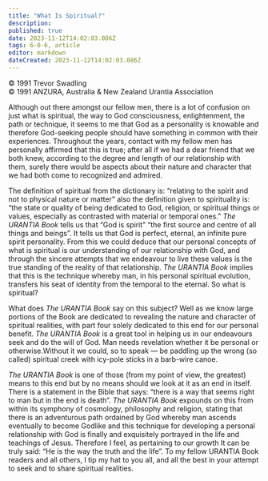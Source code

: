 ```yaml
---
title: "What Is Spiritual?"
description: 
published: true
date: 2023-11-12T14:02:03.086Z
tags: 6-0-6, article
editor: markdown
dateCreated: 2023-11-12T14:02:03.086Z
---
```


<p class="v-card v-sheet theme--light gray lighten-3 px-2 py-1">© 1991 Trevor Swadling<br>© 1991 ANZURA, Australia & New Zealand Urantia Association</p>

Although out there amongst our fellow men, there is a lot of confusion on just what is spiritual, the way to God consciousness, enlightenment, the path or technique, it seems to me that God as a personality is knowable and therefore God-seeking people should have something in common with their experiences. Throughout the years, contact with my fellow men has personally affirmed that this is true; after all if we had a dear friend that we both knew, according to the degree and length of our relationship with them, surely there would be aspects about their nature and character that we had both come to recognized and admired.

The definition of spiritual from the dictionary is: “relating to the spirit and not to physical nature or matter” also the definition given to spirituality is: “the state or quality of being dedicated to God, religion, or spiritual things or values, especially as contrasted with material or temporal ones.” _The URANTIA Book_ tells us that “God is spirit” “the first source and centre of all things and beings”. It tells us that God is perfect, eternal, an infinite pure spirit personality. From this we could deduce that our personal concepts of what is spiritual is our understanding of our relationship with God, and through the sincere attempts that we endeavour to live these values is the true standing of the reality of that relationship. _The URANTIA Book_ implies that this is the technique whereby man, in his personal spiritual evolution, transfers his seat of identity from the temporal to the eternal. So what is spiritual?

What does _The URANTIA Book_ say on this subject? Well as we know large portions of the Book are dedicated to revealing the nature and character of spiritual realities, with part four solely dedicated to this end for our personal benefit. _The URANTIA Book_ is a great tool in helping us in our endeavours seek and do the will of God. Man needs revelation whether it be personal or otherwise.Without it we could, so to speak — be paddling up the wrong (so called) spiritual creek with icy-pole sticks in a barb-wire canoe.

_The URANTIA Book_ is one of those (from my point of view, the greatest) means to this end but by no means should we look at it as an end in itself. There is a statement in the Bible that says: “there is a way that seems right to man but in the end is death”. _The URANTIA Book_ expounds on this from within its symphony of cosmology, philosophy and religion, stating that there is an adventurous path ordained by God whereby man ascends eventually to become Godlike and this technique for developing a personal relationship with God is finally and exquisitely portrayed in the life and teachings of Jesus. Therefore I feel, as pertaining to our growth It can be truly said: “He is the way the truth and the life”. To my fellow URANTIA Book readers and all others, I tip my hat to you all, and all the best in your attempt to seek and to share spiritual realities.